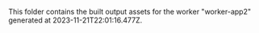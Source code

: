 This folder contains the built output assets for the worker "worker-app2" generated at 2023-11-21T22:01:16.477Z.